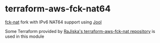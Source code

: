 # terraform-aws-fck-nat64
[fck-nat](https://github.com/AndrewGuenther/fck-nat) fork with IPv6 NAT64 support using [Jool](https://github.com/NICMx/Jool)

Some Terraform provided by [RaJiska's terraform-aws-fck-nat repository](https://github.com/RaJiska/terraform-aws-fck-nat/tree/nat64) is used in this module